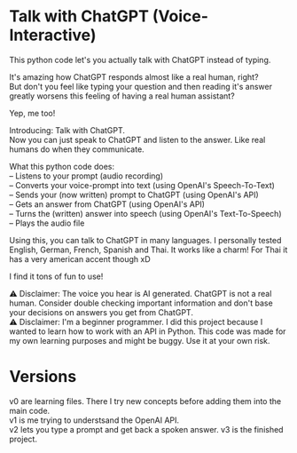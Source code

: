 # Talk with ChatGPT (Voice-Interactive)
This python code let's you actually talk with ChatGPT instead of typing.

It's amazing how ChatGPT responds almost like a real human, right?  
But don't you feel like typing your question and then reading it's answer greatly worsens this feeling of having a real human assistant?

Yep, me too!

Introducing: Talk with ChatGPT.  
Now you can just speak to ChatGPT and listen to the answer. Like real humans do when they communicate.

What this python code does:  
– Listens to your prompt (audio recording)  
– Converts your voice-prompt into text (using OpenAI's Speech-To-Text)  
– Sends your (now written) prompt to ChatGPT (using OpenAI's API)  
– Gets an answer from ChatGPT (using OpenAI's API)  
– Turns the (written) answer into speech (using OpenAI's Text-To-Speech)  
– Plays the audio file


Using this, you can talk to ChatGPT in many languages. I personally tested English, German, French, Spanish and Thai. It works like a charm! For Thai it has a very american accent though xD

I find it tons of fun to use!


⚠️ Disclaimer: The voice you hear is AI generated. ChatGPT is not a real human. Consider double checking important information and don't base your decisions on answers you get from ChatGPT.  
⚠️ Disclaimer: I'm a beginner programmer. I did this project because I wanted to learn how to work with an API in Python. This code was made for my own learning purposes and might be buggy. Use it at your own risk.


# Versions

v0 are learning files. There I try new concepts before adding them into the main code.  
v1 is me trying to understsand the OpenAI API.  
v2 lets you type a prompt and get back a spoken answer.
v3 is the finished project.
